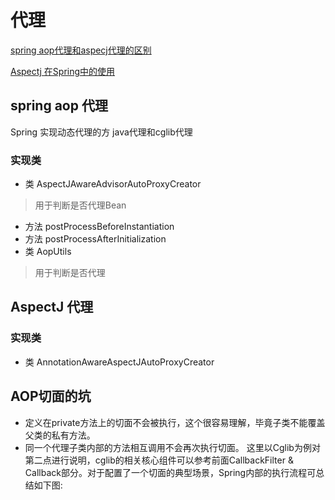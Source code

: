 # 代理
[spring aop代理和aspecj代理的区别](https://www.jianshu.com/p/872d3dbdc2ca)

[Aspectj 在Spring中的使用](https://www.jianshu.com/p/958af6a90477)
## spring aop 代理
Spring 实现动态代理的方 java代理和cglib代理
### 实现类
* 类 AspectJAwareAdvisorAutoProxyCreator
> 用于判断是否代理Bean
  * 方法 postProcessBeforeInstantiation
  * 方法 postProcessAfterInitialization
* 类 AopUtils
> 用于判断是否代理

## AspectJ 代理
### 实现类
* 类 AnnotationAwareAspectJAutoProxyCreator

## AOP切面的坑
* 定义在private方法上的切面不会被执行，这个很容易理解，毕竟子类不能覆盖父类的私有方法。
* 同一个代理子类内部的方法相互调用不会再次执行切面。
这里以Cglib为例对第二点进行说明，cglib的相关核心组件可以参考前面CallbackFilter & Callback部分。对于配置了一个切面的典型场景，Spring内部的执行流程可总结如下图: